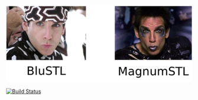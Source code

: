 ![](docs/magnum_vs_stl.png)

[![Build Status](https://travis-ci.org/mvcisback/magnumSTL.svg?branch=master)](https://travis-ci.org/mvcisback/magnumSTL)
